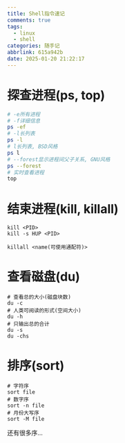 ```yaml
---
title: Shell指令速记
comments: true
tags:
  - linux
  - shell
categories: 随手记
abbrlink: 615a942b
date: 2025-01-20 21:22:17
---
```


# 探查进程(ps, top)



```sh
# -e所有进程
# -f详细信息
ps -ef
# -l长列表
ps -l
# l长列表, BSD风格
ps l
# --forest显示进程间父子关系, GNU风格
ps --forest
# 实时查看进程
top
```

# 结束进程(kill, killall)

```ch
kill <PID>
kill -s HUP <PID>

killall <name(可使用通配符)>
```

# 查看磁盘(du)

```ch
# 查看总的大小(磁盘块数)
du -c
# 人类可阅读的形式(空间大小)
du -h
# 只输出总的合计
du -s
du -chs
```

# 排序(sort)
```ch
# 字符序
sort file
# 数字序
sort -n file
# 月份大写序
sort -M file
```

还有很多序...








